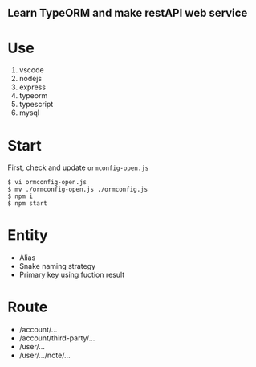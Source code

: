 Learn TypeORM and make restAPI web service
---

# Use
1. vscode
2. nodejs
3. express
4. typeorm
5. typescript
6. mysql


# Start
First, check and update `ormconfig-open.js`
```
$ vi ormconfig-open.js
$ mv ./ormconfig-open.js ./ormconfig.js
$ npm i
$ npm start
```

# Entity
- Alias
- Snake naming strategy
- Primary key using fuction result

# Route
- /account/...
- /account/third-party/...
- /user/...
- /user/.../note/...
